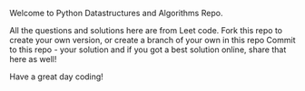 Welcome to Python Datastructures and Algorithms Repo. 

All the questions and solutions here are from Leet code. 
Fork this repo to create your own version, or create a branch of your own in this repo 
Commit to this repo - your solution and if you got a best solution online, 
share that here as well! 

Have a great day coding!
